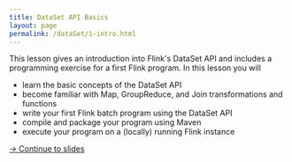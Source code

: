 ```yaml
---
title: DataSet API Basics
layout: page
permalink: /dataSet/1-intro.html
---
```


This lesson gives an introduction into Flink's DataSet API and includes a programming exercise for a first Flink program. In this lesson you will

- learn the basic concepts of the DataSet API 
- become familiar with Map, GroupReduce, and Join transformations and functions
- write your first Flink batch program using the DataSet API
- compile and package your program using Maven
- execute your program on a (locally) running Flink instance

[-> Continue to slides]({{site.baseurl}}/dataSet/1-slides.html)